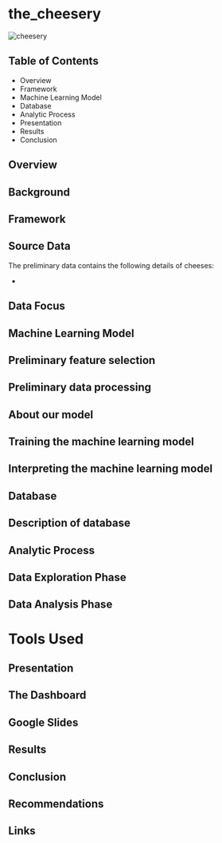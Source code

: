 # the_cheesery

![cheesery](https://user-images.githubusercontent.com/79942792/178360846-2828677f-9589-49f2-8135-dc194ca32b13.jpg)

Table of Contents
----
* Overview
* Framework
* Machine Learning Model
* Database
* Analytic Process
* Presentation
* Results
* Conclusion

Overview
----


## Background



Framework
----

## Source Data

The preliminary data contains the following details of cheeses:

* 

## Data Focus



Machine Learning Model
----
## Preliminary feature selection
## Preliminary data processing
## About our model
## Training the machine learning model
## Interpreting the machine learning model

Database
----

## Description of database

Analytic Process
----

## Data Exploration Phase
## Data Analysis Phase
# Tools Used

Presentation
----

## The Dashboard
## Google Slides

Results
----

Conclusion
----

## Recommendations

## Links
